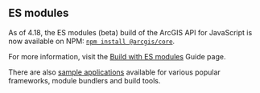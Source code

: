 ## ES modules

As of 4.18, the ES modules (beta) build of the ArcGIS API for JavaScript is now available on NPM: [`npm install @arcgis/core`](https://www.npmjs.com/package/@arcgis/core).

For more information, visit the [Build with ES modules](http://developers.esri.com/javascript/latest/guide/es-modules/) Guide page.

There are also [sample applications](https://github.com/Esri/jsapi-resources/esm-samples/) available for various popular frameworks, module bundlers and build tools.